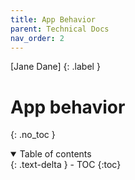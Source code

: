```yaml
---
title: App Behavior
parent: Technical Docs
nav_order: 2
---
```


[Jane Dane]
{: .label }

# App behavior
{: .no_toc }

<details open markdown="block">
  <summary>
    Table of contents
  </summary>
  {: .text-delta }
- TOC
{:toc}
</details>
